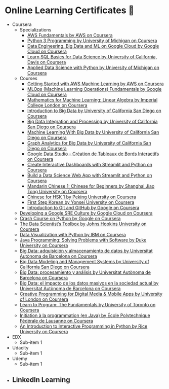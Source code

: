 # Online Learning Certificates :green_book:

- Coursera
  - Specializations
    - [AWS Fundamentals by AWS on Coursera](https://www.coursera.org/account/accomplishments/specialization/Y6XGQPCVY3QY)
    - [Python 3 Programming by University of Michigan on Coursera](https://www.coursera.org/account/accomplishments/specialization/W8ZXKGX5XE7M)
    - [Data Engineering, Big Data and ML on Google Cloud by Google Cloud on Coursera](https://www.coursera.org/account/accomplishments/specialization/TJNWPT5CWNAE)
    - [Learn SQL Basics for Data Science by University of California, Davis on Coursera](https://www.coursera.org/account/accomplishments/specialization/2CUEVUDZZZB7)
    - [Applied Data Science with Python by University of Michigan on Coursera](https://www.coursera.org/account/accomplishments/specialization/Z29AQJAPAA8X)
  - Courses
    - [Getting Started with AWS Machine Learning by AWS on Coursera](https://www.coursera.org/account/accomplishments/verify/K33W6SJYYBVS)
    - [MLOps (Machine Learning Operations) Fundamentals by Google Cloud on Coursera](https://www.coursera.org/account/accomplishments/verify/NLUZ7FB9D6LX)
    - [Mathematics for Machine Learning: Linear Algebra by Imperial College London on Coursera](https://www.coursera.org/account/accomplishments/verify/SGWLXGWNA4WU)
    - [Introduction to Big Data by University of California San Diego on Coursera](https://www.coursera.org/account/accomplishments/verify/B5527JDJK2DT)
    - [Big Data Integration and Processing by University of California San Diego on Coursera](https://www.coursera.org/account/accomplishments/verify/E2TC6SNDGHB7)
    - [Machine Learning With Big Data by University of California San Diego on Coursera](https://www.coursera.org/account/accomplishments/verify/A6P6Q99X9MRD)
    - [Graph Analytics for Big Data by University of California San Diego on Coursera](https://www.coursera.org/account/accomplishments/verify/93ZSC8LUP5CA)
    - [Google Data Studio - Création de Tableaux de Bords Interactifs on Coursera](https://www.coursera.org/account/accomplishments/verify/A3PDDQXB3TFY)
    - [Create Interactive Dashboards with Streamlit and Python on Coursera](https://www.coursera.org/account/accomplishments/verify/XTUPAZLKJKWB)
    - [Build a Data Science Web App with Streamlit and Python on Coursera](https://www.coursera.org/account/accomplishments/verify/VG6ZLK7NKF5U)
    - [Mandarin Chinese 1: Chinese for Beginners by Shanghai Jiao Tong University on Coursera](https://www.coursera.org/account/accomplishments/verify/2E29U3PRK37W)
    - [Chinese for HSK 1 by Peking University on Coursera](https://www.coursera.org/account/accomplishments/verify/XRKHHJ335J9U)
    - [First Step Korean by Yonsei University on Coursera](https://www.coursera.org/account/accomplishments/verify/7YH3WBBYNRHM)
    - [Introduction to Git and GitHub by Google on Coursera](https://www.coursera.org/account/accomplishments/verify/ST9AQ9RDDVBZ)
   - [Developing a Google SRE Culture by Google Cloud on Coursera](https://www.coursera.org/account/accomplishments/verify/CVB2SZDWHAPN)
    - [Crash Course on Python by Google on Coursera](https://www.coursera.org/account/accomplishments/verify/JJSR2HWNURDZ)
    - [The Data Scientist’s Toolbox by Johns Hopkins University on Coursera](https://www.coursera.org/account/accomplishments/verify/CW6VK9MRAW3P)
    - [Data Visualization with Python by IBM on Coursera](https://www.coursera.org/account/accomplishments/verify/4RWTJ7HK8U34)
    - [Java Programming: Solving Problems with Software by Duke University on Coursera](https://www.coursera.org/account/accomplishments/verify/SJEFC22YSMKP)
    - [Big Data: adquisición y almacenamiento de datos by Universitat Autònoma de Barcelona on Coursera](https://www.coursera.org/account/accomplishments/verify/NMFU2T5UHLUP)
    - [Big Data Modeling and Management Systems by University of California San Diego on Coursera](https://www.coursera.org/account/accomplishments/verify/WAL9P95GE2HL)
    - [Big Data: procesamiento y análisis by Universitat Autònoma de Barcelona on Coursera](https://www.coursera.org/account/accomplishments/verify/DC2J943RPKUE)
    - [Big Data: el impacto de los datos masivos en la sociedad actual by Universitat Autònoma de Barcelona on Coursera](https://www.coursera.org/account/accomplishments/verify/H3XCBFZ68XYG)
    - [Creative Programming for Digital Media & Mobile Apps by University of London on Coursera](https://www.coursera.org/api/legacyCertificates.v1/spark/statementOfAccomplishment/970251~1507140/pdf)
    - [Learn to Program: The Fundamentals by University of Toronto on Coursera](https://www.coursera.org/api/legacyCertificates.v1/spark/statementOfAccomplishment/970455~1507140/pdf)
    - [Initiation à la programmation (en Java) by École Polytechnique Fédérale de Lausanne on Coursera](https://www.coursera.org/api/legacyCertificates.v1/spark/statementOfAccomplishment/970401~1507140/pdf)
    - [An Introduction to Interactive Programming in Python by Rice University on Coursera](https://www.coursera.org/api/legacyCertificates.v1/spark/statementOfAccomplishment/970391~1507140/pdf)
- EDX
  - Sub-item 1
- Udacity
  - Sub-item 1
- Udemy
  - Sub-item 1
- LinkedIn Learning
  -